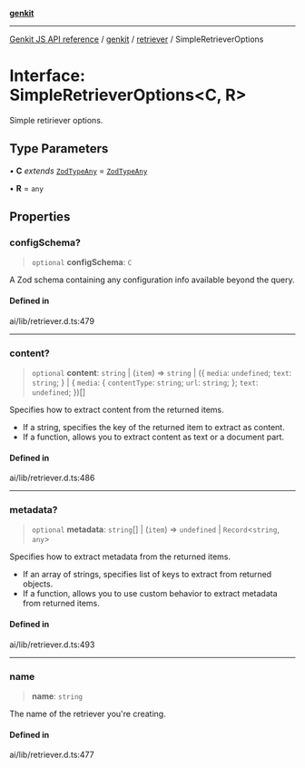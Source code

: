 [**genkit**](../../README.md)

***

[Genkit JS API reference](../../../README.md) / [genkit](../../README.md) / [retriever](../README.md) / SimpleRetrieverOptions

# Interface: SimpleRetrieverOptions\<C, R\>

Simple retiriever options.

## Type Parameters

• **C** *extends* [`ZodTypeAny`](../../namespaces/z/type-aliases/ZodTypeAny.md) = [`ZodTypeAny`](../../namespaces/z/type-aliases/ZodTypeAny.md)

• **R** = `any`

## Properties

### configSchema?

> `optional` **configSchema**: `C`

A Zod schema containing any configuration info available beyond the query.

#### Defined in

ai/lib/retriever.d.ts:479

***

### content?

> `optional` **content**: `string` \| (`item`) => `string` \| (\{ `media`: `undefined`; `text`: `string`; \} \| \{ `media`: \{ `contentType`: `string`; `url`: `string`; \}; `text`: `undefined`; \})[]

Specifies how to extract content from the returned items.

- If a string, specifies the key of the returned item to extract as content.
- If a function, allows you to extract content as text or a document part.

#### Defined in

ai/lib/retriever.d.ts:486

***

### metadata?

> `optional` **metadata**: `string`[] \| (`item`) => `undefined` \| `Record`\<`string`, `any`\>

Specifies how to extract metadata from the returned items.

- If an array of strings, specifies list of keys to extract from returned objects.
- If a function, allows you to use custom behavior to extract metadata from returned items.

#### Defined in

ai/lib/retriever.d.ts:493

***

### name

> **name**: `string`

The name of the retriever you're creating.

#### Defined in

ai/lib/retriever.d.ts:477
